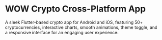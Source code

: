 # WOW Crypto Cross-Platform App

A sleek Flutter-based crypto app for Android and iOS, featuring 50+ cryptocurrencies, interactive charts, smooth animations, theme toggle, and a responsive interface for an engaging user experience.
